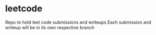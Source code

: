 # leetcode
Repo to hold leet code submissions and writeups
Each submission and writeup will be in its own respective branch
